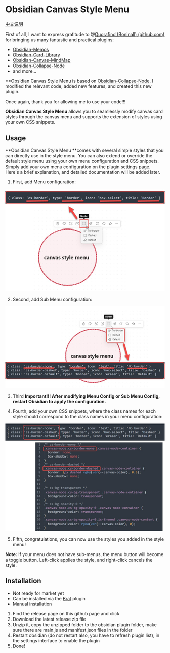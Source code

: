 # Obsidian Canvas Style Menu

[中文说明](README_CN.md)

First of all, I want to express gratitude to @[Quorafind (Boninall) (github.com) ](https://github.com/Quorafind)for bringing us many fantastic and practical plugins:

- [Obsidian-Memos](https://github.com/Quorafind/Obsidian-Memos)
- [Obsidian-Card-Library](https://github.com/Quorafind/Obsidian-Card-Library)
- [Obsidian-Canvas-MindMap](https://github.com/Quorafind/Obsidian-Canvas-MindMap)
- [Obsidian-Collapse-Node](https://github.com/Quorafind/Obsidian-Collapse-Node)
- and more...

**Obsidian Canvas Style Menu is based on [Obsidian-Collapse-Node](https://github.com/Quorafind/Obsidian-Collapse-Node). I modified the relevant code, added new features, and created this new plugin.

Once again, thank you for allowing me to use your code!!!

**Obsidian Canvas Style Menu** allows you to seamlessly modify canvas card styles through the canvas menu and supports the extension of styles using your own CSS snippets.

## Usage

**Obsidian Canvas Style Menu **comes with several simple styles that you can directly use in the style menu. You can also extend or override the default style menu using your own menu configuration and CSS snippets. Simply add your own menu configuration on the plugin settings page. Here's a brief explanation, and detailed documentation will be added later.

1. First, add Menu configuration:

![](./assets/menu_config.jpg)

2. Second, add Sub Menu configuration:

![](./assets/submenu_config.jpg)

3. Third **Important!!! After modifying Menu Config or Sub Menu Config, restart Obsidian to apply the configuration.**

4. Fourth, add your own CSS snippets, where the class names for each style should correspond to the class names in your menu configuration:

![](./assets/css_config.jpg)

5. Fifth, congratulations, you can now use the styles you added in the style menu!

**Note:** If your menu does not have sub-menus, the menu button will become a toggle button. Left-click applies the style, and right-click cancels the style.

## Installation

- Not ready for market yet
- Can be installed via the [Brat](https://github.com/TfTHacker/obsidian42-brat) plugin
- Manual installation

1. Find the release page on this github page and click
2. Download the latest release zip file
3. Unzip it, copy the unzipped folder to the obsidian plugin folder, make sure there are main.js and manifest.json files
   in the folder
4. Restart obsidian (do not restart also, you have to refresh plugin list), in the settings interface to enable the
   plugin
5. Done!
